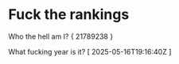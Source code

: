 # Fuck the rankings

Who the hell am I?
{ 21789238 }

What fucking year is it?
[ 2025-05-16T19:16:40Z ]
